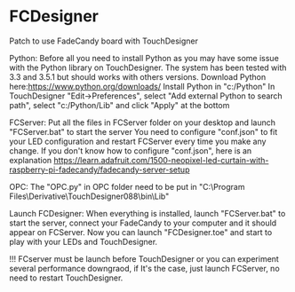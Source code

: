 # FCDesigner
Patch to use FadeCandy board with TouchDesigner

Python:
Before all you need to install Python as you may have some issue with the Python library on TouchDesigner. The system has been tested with 3.3 and 3.5.1 but should works with others versions. 
Download Python here:https://www.python.org/downloads/
Install Python in "c:/Python"
In TouchDesigner "Edit->Preferences", select "Add external Python to search path", select "c:/Python/Lib" and click "Apply" at the bottom 

FCServer:
Put all the files in FCServer folder on your desktop and launch "FCServer.bat" to start the server
You need to configure "conf.json" to fit your LED configuration and restart FCServer every time you make any change.
If you don't know how to configure "conf.json", here is an explanation https://learn.adafruit.com/1500-neopixel-led-curtain-with-raspberry-pi-fadecandy/fadecandy-server-setup

OPC:
The "OPC.py" in OPC folder need to be put in "C:\Program Files\Derivative\TouchDesigner088\bin\Lib"

Launch FCDesigner:
When everything is installed, launch "FCServer.bat" to start the server, connect your FadeCandy to your computer and it should appear on FCServer.
Now you can launch "FCDesigner.toe" and start to play with your LEDs and TouchDesigner.

!!! FCserver must be launch before TouchDesigner or you can experiment several performance downgraod, if It's the case, just launch FCServer, no need to restart TouchDesigner. 
